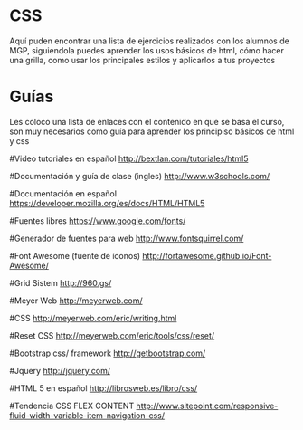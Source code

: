 # CSS

Aquí puden encontrar una lista de ejercicios realizados con los alumnos de MGP, siguiendola puedes aprender los usos básicos de html, 
cómo hacer una grilla, como usar los principales estilos y aplicarlos a tus proyectos

# Guías

Les coloco una lista de enlaces con el contenido en que se basa el curso, 
son muy necesarios como guía para aprender los principiso básicos de html y css

#Video tutoriales en español
http://bextlan.com/tutoriales/html5

#Documentación y guía de clase (ingles)
http://www.w3schools.com/

#Documentación en español
https://developer.mozilla.org/es/docs/HTML/HTML5

#Fuentes libres
https://www.google.com/fonts/

#Generador de fuentes para web
http://www.fontsquirrel.com/

#Font Awesome (fuente de íconos)
http://fortawesome.github.io/Font-Awesome/

#Grid Sistem
http://960.gs/

#Meyer Web
http://meyerweb.com/ 

#CSS
http://meyerweb.com/eric/writing.html

#Reset CSS
http://meyerweb.com/eric/tools/css/reset/

#Bootstrap css/ framework
http://getbootstrap.com/

#Jquery
http://jquery.com/

#HTML 5 en español
http://librosweb.es/libro/css/

#Tendencia CSS FLEX CONTENT
http://www.sitepoint.com/responsive-fluid-width-variable-item-navigation-css/
